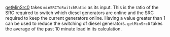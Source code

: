 [getMinSrc0](/acep-uaf/MiGRIDS/blob/master/MiGRIDS/Model/Controls/getMinSrc0.py) takes `minSRCToSwitchRatio` as its input. This is the ratio of the SRC required to switch which diesel generators are online and the SRC required to keep the current generators online. Having a value greater than 1 can be used to reduce the switching of diesel generators. `getMinSrc0` takes the average of the past 10 minute load in its calculation. 
